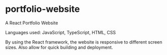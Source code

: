 # portfolio-website
A React Portfolio Website

Languages used: JavaScript, TypeScript, HTML, CSS

By using the React framework, the website is responsive to different screen sizes. Also allow for quick building and deployment.
